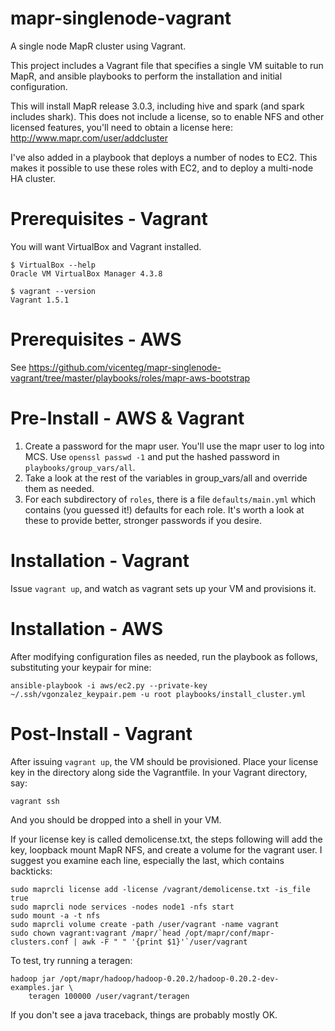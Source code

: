 mapr-singlenode-vagrant
=======================

A single node MapR cluster using Vagrant.

This project includes a Vagrant file that specifies a single VM suitable to run MapR, 
and ansible playbooks to perform the installation and initial configuration.

This will install MapR release 3.0.3, including hive and spark (and spark includes shark). This does not include a license, so to enable NFS and other licensed features, you'll need to obtain a license here: http://www.mapr.com/user/addcluster

I've also added in a playbook that deploys a number of nodes to EC2. This makes it possible to use these roles with EC2, and to deploy a multi-node HA cluster.


Prerequisites - Vagrant
=======================

You will want VirtualBox and Vagrant installed.

```
$ VirtualBox --help
Oracle VM VirtualBox Manager 4.3.8
```

```
$ vagrant --version
Vagrant 1.5.1
```

Prerequisites - AWS
====================

See https://github.com/vicenteg/mapr-singlenode-vagrant/tree/master/playbooks/roles/mapr-aws-bootstrap


Pre-Install - AWS & Vagrant
===========================

1. Create a password for the mapr user. You'll use the mapr user to log into MCS. Use `openssl passwd -1` and put the hashed password in `playbooks/group_vars/all`.
2. Take a look at the rest of the variables in group_vars/all and override them as needed.
3. For each subdirectory of `roles`, there is a file `defaults/main.yml` which contains (you guessed it!) defaults for each role. It's worth a look at these to provide better, stronger passwords if you desire.  

Installation - Vagrant
=======================

Issue `vagrant up`, and watch as vagrant sets up your VM and provisions it.


Installation - AWS
===================

After modifying configuration files as needed, run the playbook as follows, substituting your keypair for mine:

```
ansible-playbook -i aws/ec2.py --private-key ~/.ssh/vgonzalez_keypair.pem -u root playbooks/install_cluster.yml
```


Post-Install - Vagrant
=======================

After issuing `vagrant up`, the VM should be provisioned. Place your license key in the directory along side the Vagrantfile. In your Vagrant directory, say:

`vagrant ssh`

And you should be dropped into a shell in your VM.

If your license key is called demolicense.txt, the steps following will add the key, loopback mount MapR NFS, and create a volume for the vagrant user. I suggest you examine each line, especially the last, which contains backticks:

```
sudo maprcli license add -license /vagrant/demolicense.txt -is_file true
sudo maprcli node services -nodes node1 -nfs start
sudo mount -a -t nfs
sudo maprcli volume create -path /user/vagrant -name vagrant 
sudo chown vagrant:vagrant /mapr/`head /opt/mapr/conf/mapr-clusters.conf | awk -F " " '{print $1}'`/user/vagrant
```

To test, try running a teragen:

```
hadoop jar /opt/mapr/hadoop/hadoop-0.20.2/hadoop-0.20.2-dev-examples.jar \
	teragen 100000 /user/vagrant/teragen
```

If you don't see a java traceback, things are probably mostly OK.



